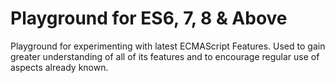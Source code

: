 # Playground for ES6, 7, 8 & Above
Playground for experimenting with latest ECMAScript Features.
Used to gain greater understanding of all of its features and to encourage regular use of aspects already known.